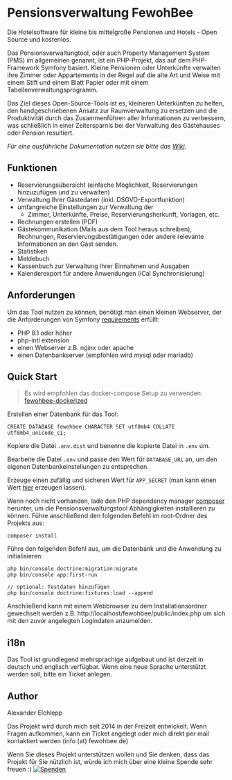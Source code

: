 
# Pensionsverwaltung FewohBee

Die Hotelsoftware für kleine bis mittelgroße Pensionen und Hotels - Open Source und kostenlos.

Das Pensionsverwaltungtool, oder auch Property Management System (PMS) im allgemeinen genannt, ist ein PHP-Projekt, das auf dem PHP-Framework Symfony basiert.
Kleine Pensionen oder Unterkünfte verwalten ihre Zimmer oder Appartements in der Regel auf die alte Art und Weise mit einem Stift und einem Blatt Papier oder mit einem Tabellenverwaltungsprogramm. 

Das Ziel dieses Open-Source-Tools ist es, kleineren Unterkünften zu helfen, den handgeschriebenen Ansatz zur Raumverwaltung zu ersetzen und die Produktivität durch das Zusammenführen aller Informationen zu verbessern, was schließlich in einer Zeitersparnis bei der Verwaltung des Gästehauses oder Pension resultiert.

*Für eine ausführliche Dokumentation nutzen sie bitte das [Wiki](https://github.com/developeregrem/fewohbee/wiki).*

## Funktionen

 - Reservierungsübersicht (einfache Möglichkeit, Reservierungen hinzuzufügen und zu verwalten)
 - Verwaltung Ihrer Gästedaten (inkl. DSGVO-Exportfunktion)
 - umfangreiche Einstellungen zur Verwaltung der
	 - Zimmer, Unterkünfte, Preise, Reservierungsherkunft, Vorlagen, etc.
 - Rechnungen erstellen (PDF)
 - Gästekommunikation (Mails aus dem Tool heraus schreiben), Rechnungen, Reservierungsbestätigungen oder andere relevante Informationen an den Gast senden.
 - Statistiken
 - Meldebuch
 - Kassenbuch zur Verwaltung Ihrer Einnahmen und Ausgaben
 - Kalenderexport für andere Anwendungen (iCal Synchronisierung)

## Anforderungen

Um das Tool nutzen zu können, benötigt man einen kleinen Webserver, der die Anforderungen von Symfony [requirements](https://symfony.com/doc/current/setup.html#technical-requirements) erfüllt:

 - PHP 8.1 oder höher
 - php-intl extension
 - einen Webserver z.B. nginx oder apache
 - einen Datenbankserver (empfohlen wird mysql oder mariadb)

## Quick Start

> Es wird empfohlen das docker-compose Setup zu verwenden: [fewohbee-dockerized](https://github.com/developeregrem/fewohbee-dockerized)

Erstellen einer Datenbank für das Tool:

    CREATE DATABASE fewohbee CHARACTER SET utf8mb4 COLLATE utf8mb4_unicode_ci;

 Kopiere die Datei `.env.dist` und benenne die kopierte Datei in `.env` um.

Bearbeite die Datei `.env` und passe den Wert für `DATABASE_URL` an, um den eigenen Datenbankeinstellungen zu entsprechen.

Erzeuge einen zufällig und sicheren Wert für `APP_SECRET` (man kann einen Wert [hier](http://nux.net/secret) erzeugen lassen).

Wenn noch nicht vorhanden, lade den PHP dependency manager [composer](https://getcomposer.org/download/) herunter, um die Pensionsverwaltungstool Abhängigkeiten installieren zu können. Führe anschließend den folgenden Befehl im root-Ordner des Projekts aus:

    composer install

Führe den folgenden Befehl aus, um die Datenbank und die Anwendung zu initialisieren:

    php bin/console doctrine:migration:migrate
    php bin/console app:first-run

    // optional: Testdaten hinzufügen
    php bin/console doctrine:fixtures:load --append

Anschließend kann mit einem Webbrowser zu dem Installationsordner gewechselt werden  z.B.
http://localhost/fewohbee/public/index.php
um sich mit den zuvor angelegten Logindaten anzumelden.

## i18n

Das Tool ist grundlegend mehrsprachige aufgebaut und ist derzeit in deutsch und englisch verfügbar. Wenn eine neue Sprache unterstützt werden soll, bitte ein Ticket anlegen.

## Author

Alexander Elchlepp

Das Projekt wird durch mich seit 2014 in der Freizeit entwickelt. Wenn Fragen aufkommen, kann ein Ticket angelegt oder mich direkt per mail kontaktiert werden (info (at) fewohbee.de)

Wenn Sie dieses Projekt unterstützen wollen und Sie denken, dass das Projekt für Sie nützlich ist, würde ich mich über eine kleine Spende sehr freuen :)
[![Spenden](https://img.shields.io/badge/Donate-PayPal-green.svg)](https://www.paypal.com/donate/?hosted_button_id=ZQPG864PB4TBE)
